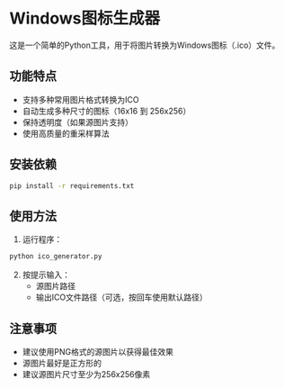 # Windows图标生成器

这是一个简单的Python工具，用于将图片转换为Windows图标（.ico）文件。

## 功能特点

- 支持多种常用图片格式转换为ICO
- 自动生成多种尺寸的图标（16x16 到 256x256）
- 保持透明度（如果源图片支持）
- 使用高质量的重采样算法

## 安装依赖

```bash
pip install -r requirements.txt
```

## 使用方法

1. 运行程序：
```bash
python ico_generator.py
```

2. 按提示输入：
   - 源图片路径
   - 输出ICO文件路径（可选，按回车使用默认路径）

## 注意事项

- 建议使用PNG格式的源图片以获得最佳效果
- 源图片最好是正方形的
- 建议源图片尺寸至少为256x256像素 